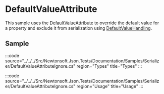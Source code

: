 ﻿# DefaultValueAttribute

This sample uses the [DefaultValueAttribute](https://docs.microsoft.com/en-us/dotnet/api/system.componentmodel.defaultvalueattribute) to override the default value for a property and exclude it from serialization using [DefaultValueHandling](/api/newtonsoft/json/defaultvaluehandling/).

## Sample

:::code source="../../../Src/Newtonsoft.Json.Tests/Documentation/Samples/Serializer/DefaultValueAttributeIgnore.cs" region="Types" title="Types" :::

:::code source="../../../Src/Newtonsoft.Json.Tests/Documentation/Samples/Serializer/DefaultValueAttributeIgnore.cs" region="Usage" title="Usage" :::
